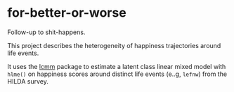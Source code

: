 # for-better-or-worse
Follow-up to shit-happens.  

This project describes the heterogeneity of happiness trajectories around life events.  

It uses the [lcmm](https://cecileproust-lima.github.io/lcmm/index.html) package to estimate a latent class linear mixed model with `hlme()` on happiness scores around distinct life events (e..g, `lefnw`) from the HILDA survey.  


